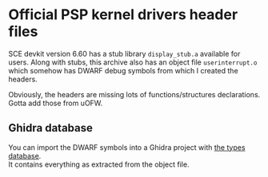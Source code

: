 # Official PSP kernel drivers header files

SCE devkit version 6.60 has a stub library `display_stub.a` available for users.
Along with stubs, this archive also has an object file `userinterrupt.o` which somehow has DWARF debug symbols from which I created the headers.

Obviously, the headers are missing lots of functions/structures declarations.
Gotta add those from uOFW.

## Ghidra database

You can import the DWARF symbols into a Ghidra project with [the types database](SCE_kernel_headers_660.gdt).  
It contains everything as extracted from the object file.

